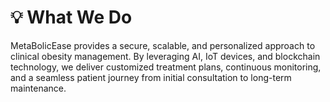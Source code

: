 # 💡 What We Do

MetaBolicEase provides a secure, scalable, and personalized approach to clinical obesity management. By leveraging AI, IoT devices, and blockchain technology, we deliver customized treatment plans, continuous monitoring, and a seamless patient journey from initial consultation to long-term maintenance.
